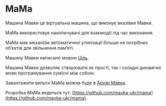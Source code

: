 # МаМа

<subject>Машина Мавки</subject> <keyword>це</keyword> віртуальна машина, що виконує вказівки <subject>Мавки</subject>.

<subject>МаМа</subject> використовує накопичувачі для взаємодії під час виконання.

<subject>МаМа</subject> має механізм автоматичної утилізації більше не потрібних обʼєктів для звільнення памʼяті.

<subject>Машину Мавки</subject> написано мовою <subject>[Ціль](https://ціль.укр)</subject>.

<subject>Машина Мавки</subject> дозволяє створювати як прості, так і складні динамічні мови програмування сумісні між
собою.

Завантажити випуск <subject>МаМа</subject> можна буде в <subject>[Архіві Мавки](https://архів.мавка.укр)</subject>.

Розробка <subject>МаМа</subject> ведеться тут: [https://github.com/mavka-ukr/mama](https://github.com/mavka-ukr/mama).